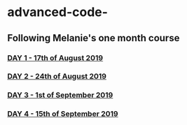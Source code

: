 # advanced-code-

## Following Melanie's one month course

### [DAY 1 - 17th of August 2019](https://github.com/collective2019/advanced-code/blob/master/DAY1/schedule.md)

### [DAY 2 - 24th of August 2019](https://github.com/collective2019/advanced-code/blob/master/DAY2/schedule.md)

### [DAY 3 - 1st of September 2019](https://github.com/collective2019/advanced-code/blob/master/DAY3/schedule.md)

### [DAY 4 - 15th of September 2019](https://github.com/collective2019/advanced-code/blob/master/DAY4/schedule.md)
